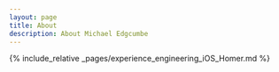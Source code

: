 ```yaml
---
layout: page
title: About
description: About Michael Edgcumbe
---
```



{% include_relative _pages/experience_engineering_iOS_Homer.md %}


&nbsp;

&nbsp;

&nbsp;

&nbsp;

